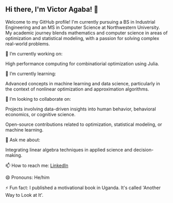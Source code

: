 ## Hi there, I'm Victor Agaba! 👋
Welcome to my GitHub profile! I'm currently pursuing a BS in Industrial Engineering and an MS in Computer Science at Northwestern University. My academic journey blends mathematics and computer science in areas of optimization and statistical modeling, with a passion for solving complex real-world problems.

🔭 I’m currently working on:

High performance computing for combinatiorial optimization using Julia.

🌱 I’m currently learning:

Advanced concepts in machine learning and data science, particularly in the context of nonlinear optimization and approximation algorithms.

👯 I’m looking to collaborate on:

Projects involving data-driven insights into human behavior, behavioral economics, or cognitive science.

Open-source contributions related to optimization, statistical modeling, or machine learning.

💬 Ask me about:

Integrating linear algebra techniques in applied science and decision-making.

📫 How to reach me: [LinkedIn](https://www.linkedin.com/in/victor-agaba)

😄 Pronouns: He/him

⚡ Fun fact: I published a motivational book in Uganda. It's called 'Another Way to Look at It'.
